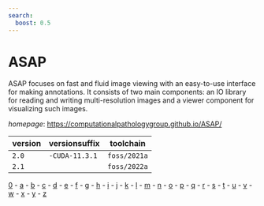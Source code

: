 ```yaml
---
search:
  boost: 0.5
---
```

# ASAP

ASAP focuses on fast and fluid image viewing with an easy-to-use interface  for making annotations. It consists of two main components: an IO library for reading and writing  multi-resolution images and a viewer component for visualizing such images.

*homepage*: <https://computationalpathologygroup.github.io/ASAP/>

version | versionsuffix | toolchain
--------|---------------|----------
``2.0`` | ``-CUDA-11.3.1`` | ``foss/2021a``
``2.1`` |  | ``foss/2022a``

[0](../0/index.md) - [a](../a/index.md) - [b](../b/index.md) - [c](../c/index.md) - [d](../d/index.md) - [e](../e/index.md) - [f](../f/index.md) - [g](../g/index.md) - [h](../h/index.md) - [i](../i/index.md) - [j](../j/index.md) - [k](../k/index.md) - [l](../l/index.md) - [m](../m/index.md) - [n](../n/index.md) - [o](../o/index.md) - [p](../p/index.md) - [q](../q/index.md) - [r](../r/index.md) - [s](../s/index.md) - [t](../t/index.md) - [u](../u/index.md) - [v](../v/index.md) - [w](../w/index.md) - [x](../x/index.md) - [y](../y/index.md) - [z](../z/index.md)


